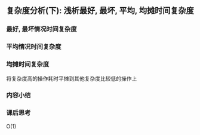 ## 复杂度分析(下): 浅析最好, 最坏, 平均, 均摊时间复杂度



### 最好, 最坏情况时间复杂度



### 平均情况时间复杂度



### 均摊时间复杂度

将复杂度高的操作耗时平摊到其他复杂度比较低的操作上



### 内容小结



### 课后思考

O(1)